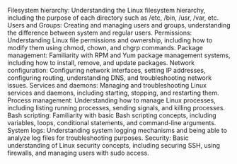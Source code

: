 Filesystem hierarchy: Understanding the Linux filesystem hierarchy, including the purpose of each directory such as /etc, /bin, /usr, /var, etc.
Users and Groups: Creating and managing users and groups, understanding the difference between system and regular users.
Permissions: Understanding Linux file permissions and ownership, including how to modify them using chmod, chown, and chgrp commands.
Package management: Familiarity with RPM and Yum package management systems, including how to install, remove, and update packages.
Network configuration: Configuring network interfaces, setting IP addresses, configuring routing, understanding DNS, and troubleshooting network issues.
Services and daemons: Managing and troubleshooting Linux services and daemons, including starting, stopping, and restarting them.
Process management: Understanding how to manage Linux processes, including listing running processes, sending signals, and killing processes.
Bash scripting: Familiarity with basic Bash scripting concepts, including variables, loops, conditional statements, and command-line arguments.
System logs: Understanding system logging mechanisms and being able to analyze log files for troubleshooting purposes.
Security: Basic understanding of Linux security concepts, including securing SSH, using firewalls, and managing users with sudo access.
